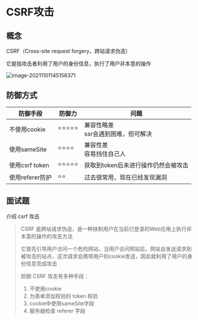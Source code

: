 # CSRF攻击
## 概念

CSRF（Cross-site request forgery，跨站请求伪造）

它是指攻击者利用了用户的身份信息，执行了用户非本意的操作

![image-20211101145156371](http://mdrs.yuanjin.tech/img/20211101145156.png)

## 防御方式

| 防御手段        | 防御力 | 问题                                    |
| --------------- | ------ | --------------------------------------- |
| 不使用cookie    | ⭐️⭐️⭐️⭐️⭐️  | 兼容性略差<br />ssr会遇到困难，但可解决 |
| 使用sameSite    | ⭐️⭐️⭐️⭐️   | 兼容性差<br />容易挡住自己人            |
| 使用csrf token  | ⭐️⭐️⭐️⭐️⭐️  | 获取到token后未进行操作仍然会被攻击     |
| 使用referer防护 | ⭐️⭐️     | 过去很常用，现在已经发现漏洞            |



## 面试题

介绍 csrf 攻击

> CSRF 是跨站请求伪造，是一种挟制用户在当前已登录的Web应用上执行非本意的操作的攻击方法
>
> 它首先引导用户访问一个危险网站，当用户访问网站后，网站会发送请求到被攻击的站点，这次请求会携带用户的cookie发送，因此就利用了用户的身份信息完成攻击
>
> 防御 CSRF 攻击有多种手段：
>
> 1. 不使用cookie
> 2. 为表单添加校验的 token 校验
> 3. cookie中使用sameSite字段
> 4. 服务器检查 referer 字段